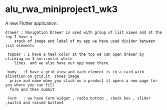 # alu_rwa_miniproject1_wk3

A new Flutter application.

    drawer : Navigation Drawer is used with group of list views and at the top I have a
     	stack of image and label of my app we have used divider between list elements

     topbar : I have a teal color at the top we can open drawer by clicking on 3 horizontal white
     	lines. and we also have our app name there

     body	:I have a grid view and each element is in a card with alivation on grid,it  shoes image
      price and name when you click on a product it opens a new page for you where you can fill
      form and then submit

     Form 	: we have Form widget , radio button , check box , slider ,switch and raised button4
